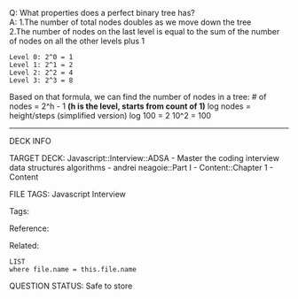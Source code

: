Q: What properties does a perfect binary tree has?  
A: 1.The number of total nodes doubles as we move down the tree  
2.The number of nodes on the last level is equal to the sum of the number of nodes on all the other levels plus 1
```text
Level 0: 2^0 = 1
Level 1: 2^1 = 2
Level 2: 2^2 = 4
Level 3: 2^3 = 8
```
Based on that formula, we can find the number of nodes in a tree:
\# of nodes = 2^h - 1 **(h is the level, starts from count of 1)**
log nodes = height/steps (simplified version)
log 100 = 2
10^2 = 100
<!--ID: 1690376046515-->

---

DECK INFO

TARGET DECK: Javascript::Interview::ADSA - Master the coding interview data structures algorithms - andrei neagoie::Part I - Content::Chapter 1 - Content

FILE TAGS: Javascript Interview

Tags:

Reference:

Related:

```dataview
LIST
where file.name = this.file.name
```

QUESTION STATUS: Safe to store